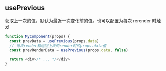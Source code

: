 ## usePrevious

获取上一次的值，默认为最近一次变化前的值。也可以配置为每次 rerender 时触发

```javascript
function MyComponent(props) {
  const prevData = usePrevious(props.data)
  // 每次render都返回上次的render时的props.data值
  const prevRenderData = usePrevious(props.data, false)

  return <div>/* ... */</div>
}
```
